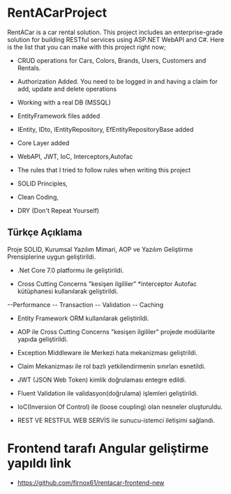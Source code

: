 # RentACarProject

RentACar is a car rental solution. This project includes an enterprise-grade solution for building RESTful services using ASP.NET WebAPI and C#. Here is the list that you can make with this project right now;

- CRUD operations for Cars, Colors, Brands, Users, Customers and Rentals.
- Authorization Added. You need to be logged in and having a claim for add, update and delete operations
- Working with a real DB (MSSQL)
- EntityFramework files added
- IEntity, IDto, IEntityRepository, EfEntityRepositoryBase added
- Core Layer added
- WebAPI, JWT, IoC, Interceptors,Autofac
- The rules that I tried to follow rules when writing this project

- SOLID Principles,
- Clean Coding,
- DRY (Don't Repeat Yourself)
## Türkçe Açıklama

Proje SOLID, Kurumsal Yazılım Mimari, AOP ve Yazılım Geliştirme Prensiplerine uygun geliştirildi.
- .Net Core 7.0 platformu ile geliştirildi.

- Cross Cutting Concerns "kesişen ilgililer" *interceptor Autofac kütüphanesi kullanılarak geliştirildi.

--Performance
-- Transaction
-- Validation
-- Caching
- Entity Framework ORM kullanılarak geliştirildi.

- AOP ile Cross Cutting Concerns "kesişen ilgililer" projede modülarite yapıda geliştirildi.

- Exception Middleware ile Merkezi hata mekanizması geliştrildi.

- Claim Mekanizması ile rol bazlı yetkilendirmenin sınırları esnetildi.

- JWT (JSON Web Token) kimlik doğrulaması entegre edildi.

- Fluent Validation ile validasyon(doğrulama) işlemleri geliştirildi.

- IoC(Inversion Of Control) ile (loose coupling) olan nesneler oluşturuldu.

- REST VE RESTFUL WEB SERVİS ile sunucu-istemci iletişimi sağlandı.
# Frontend tarafı Angular geliştirme yapıldı link
- https://github.com/firnox61/rentacar-frontend-new
